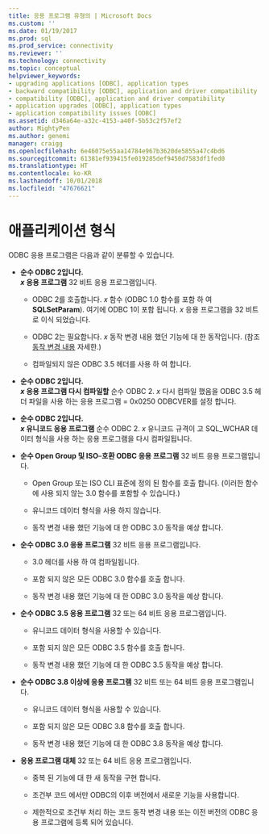 ```yaml
---
title: 응용 프로그램 유형의 | Microsoft Docs
ms.custom: ''
ms.date: 01/19/2017
ms.prod: sql
ms.prod_service: connectivity
ms.reviewer: ''
ms.technology: connectivity
ms.topic: conceptual
helpviewer_keywords:
- upgrading applications [ODBC], application types
- backward compatibility [ODBC], application and driver compatibility
- compatibility [ODBC], application and driver compatibility
- application upgrades [ODBC], application types
- application compatibility issues [ODBC]
ms.assetid: d346a64e-a32c-4153-a40f-5b53c2f57ef2
author: MightyPen
ms.author: genemi
manager: craigg
ms.openlocfilehash: 6e46075e55aa14784e967b3620de5855a47c4bd6
ms.sourcegitcommit: 61381ef939415fe019285def9450d7583df1fed0
ms.translationtype: HT
ms.contentlocale: ko-KR
ms.lasthandoff: 10/01/2018
ms.locfileid: "47676621"
---
```

# <a name="types-of-applications"></a>애플리케이션 형식
ODBC 응용 프로그램은 다음과 같이 분류할 수 있습니다.  
  
-   **순수 ODBC 2입니다.**  
     ***x* 응용 프로그램** 32 비트 응용 프로그램입니다.  
  
    -   ODBC 2를 호출합니다. *x* 함수 (ODBC 1.0 함수를 포함 하 여 **SQLSetParam**). 여기에 ODBC 1이 포함 됩니다. *x* 응용 프로그램을 32 비트로 이식 되었습니다.  
  
    -   ODBC 2는 필요합니다. *x* 동작 변경 내용 했던 기능에 대 한 동작입니다. (참조 [동작 변경 내용](../../../odbc/reference/develop-app/behavioral-changes.md) 자세한.)  
  
    -   컴파일되지 않은 ODBC 3.5 헤더를 사용 하 여 합니다.  
  
-   **순수 ODBC 2입니다.**  
     ***x* 응용 프로그램 다시 컴파일할** 순수 ODBC 2. *x* 다시 컴파일 했음을 ODBC 3.5 헤더 파일을 사용 하는 응용 프로그램 = 0x0250 ODBCVER를 설정 합니다.  
  
-   **순수 ODBC 2입니다.**  
     ***x* 유니코드 응용 프로그램** 순수 ODBC 2. *x* 유니코드 규격이 고 SQL_WCHAR 데이터 형식을 사용 하는 응용 프로그램을 다시 컴파일됩니다.  
  
-   **순수 Open Group 및 ISO**–**호환 ODBC 응용 프로그램** 32 비트 응용 프로그램입니다.  
  
    -   Open Group 또는 ISO CLI 표준에 정의 된 함수를 호출 합니다. (이러한 함수에 사용 되지 않는 3.0 함수를 포함할 수 있습니다.)  
  
    -   유니코드 데이터 형식을 사용 하지 않습니다.  
  
    -   동작 변경 내용 했던 기능에 대 한 ODBC 3.0 동작을 예상 합니다.  
  
-   **순수 ODBC 3.0 응용 프로그램** 32 비트 응용 프로그램입니다.  
  
    -   3.0 헤더를 사용 하 여 컴파일됩니다.  
  
    -   포함 되지 않은 모든 ODBC 3.0 함수를 호출 합니다.  
  
    -   동작 변경 내용 했던 기능에 대 한 ODBC 3.0 동작을 예상 합니다.  
  
-   **순수 ODBC 3.5 응용 프로그램** 32 또는 64 비트 응용 프로그램입니다.  
  
    -   유니코드 데이터 형식을 사용할 수 있습니다.  
  
    -   포함 되지 않은 모든 ODBC 3.5 함수를 호출 합니다.  
  
    -   동작 변경 내용 했던 기능에 대 한 ODBC 3.5 동작을 예상 합니다.  
  
-   **순수 ODBC 3.8 이상에 응용 프로그램** 32 비트 또는 64 비트 응용 프로그램입니다.  
  
    -   유니코드 데이터 형식을 사용할 수 있습니다.  
  
    -   포함 되지 않은 모든 ODBC 3.8 함수를 호출 합니다.  
  
    -   동작 변경 내용 했던 기능에 대 한 ODBC 3.8 동작을 예상 합니다.  
  
-   **응용 프로그램 대체** 32 또는 64 비트 응용 프로그램입니다.  
  
    -   중복 된 기능에 대 한 새 동작을 구현 합니다.  
  
    -   조건부 코드 에서만 ODBC의 이후 버전에서 새로운 기능을 사용합니다.  
  
    -   제한적으로 조건부 처리 하는 코드 동작 변경 내용 또는 이전 버전의 ODBC 응용 프로그램에 등록 되어 있습니다.
